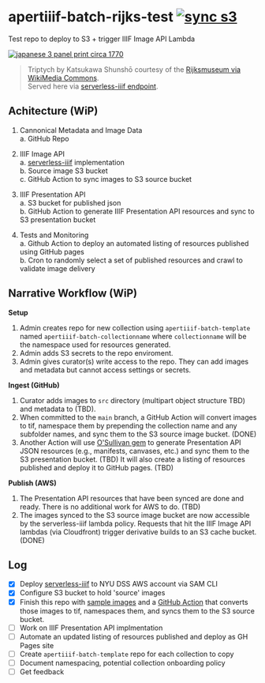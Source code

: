 # apertiiif-batch-rijks-test [![sync s3](https://github.com/nyu-dss/serverless-iiif-rijks-test/actions/workflows/sync-s3.yml/badge.svg)](https://github.com/nyu-dss/serverless-iiif-rijks-test/actions/workflows/sync-s3.yml)  
Test repo to deploy to S3 + trigger IIIF Image API Lambda 


[![japanese 3 panel print circa 1770](https://twt4gwyokx4jxgo2tcptgtn4v40qajbb.lambda-url.us-east-1.on.aws/latest/iiif/2/rijks-test_kasukawa-004/full/500,/0/default.jpg)](https://dss.hosting.nyu.edu/viewpoint/mirador/#manifests[]=https%3A%2F%2Fnyu-dss-serverless-iiif-presentation-test.s3.us-east-1.amazonaws.com%2Fapertiiif-batch-rijks-test_kasukawa-004%2Fmanifest.json&theme=dark&thumbs=off&view=single&workspacecontrols=false)
> Triptych by Katsukawa Shunshō courtesy of the [Rijksmuseum via WikiMedia Commons](https://commons.wikimedia.org/wiki/File:Acteurstriptiek-Rijksmuseum_RP-P-2008-246.jpeg).  
> Served here via [serverless-iiif endpoint](https://twt4gwyokx4jxgo2tcptgtn4v40qajbb.lambda-url.us-east-1.on.aws/latest/iiif/2/rijks-test_kasukawa-004/full/500,/0/default.jpg). 

## Achitecture (WiP)

1. Cannonical Metadata and Image Data  
a. GitHub Repo 

2. IIIF Image API  
a. [serverless-iiif](https://github.com/samvera-labs/serverless-iiif) implementation    
b. Source image S3 bucket  
c. GitHub Action to sync images to S3 source bucket  

3. IIIF Presentation API  
a. S3 bucket for published json  
b. GitHub Action to generate IIIF Presentation API resources and sync to S3 presentation bucket

4. Tests and Monitoring  
a. Github Action to deploy an automated listing of resources published using GitHub pages  
b. Cron to randomly select a set of published resources and crawl to validate image delivery

## Narrative Workflow (WiP)

**Setup**  
1. Admin creates repo for new collection using `apertiiif-batch-template` named `apertiiif-batch-collectionname` where `collectionname` will be the namespace used for resources generated.
2. Admin adds S3 secrets to the repo enviroment.
3. Admin gives curator(s) write access to the repo. They can add images and metadata but cannot access settings or secrets.  

**Ingest (GitHub)**  
1. Curator adds images to `src` directory (multipart object structure TBD) and metadata to (TBD).
2. When committed to the `main` branch, a GitHub Action will convert images to tif, namespace them by prepending the collection name and any subfolder names, and sync them to the S3 source image bucket. (DONE)
3. Another Action will use [O'Sullivan gem](https://github.com/iiif-prezi/osullivan) to generate Presentation API JSON resources (e.g., manifests, canvases, etc.) and sync them to the S3 presentation bucket. (TBD) It will also create a listing of resources published and deploy it to GitHub pages. (TBD)

**Publish (AWS)**
1. The Presentation API resources that have been synced are done and ready. There is no additional work for AWS to do. (TBD)
2. The images synced to the S3 source image bucket are now accessible by the serverless-iiif lambda policy. Requests that hit the IIIF Image API lambdas (via Cloudfront) trigger derivative builds to an S3 cache bucket. (DONE)

## Log

- [x] Deploy [serverless-iiif](https://github.com/samvera-labs/serverless-iiif) to NYU DSS AWS account via SAM CLI
- [x] Configure S3 bucket to hold 'source' images
- [x] Finish this repo with [sample images](https://github.com/nyu-dss/apertiiif-batch-rijks-test/tree/main/src/kasukawa) and a [GitHub Action](https://github.com/nyu-dss/apertiiif-batch-rijks-test/actions/workflows/sync-s3.yml) that converts those images to tif, namespaces them, and syncs them to the S3 source bucket.
- [ ] Work on IIIF Presentation API implmentation
- [ ] Automate an updated listing of resources published and deploy as GH Pages site
- [ ] Create `apertiiif-batch-template` repo for each collection to copy
- [ ] Document namespacing, potential collection onboarding policy 
- [ ] Get feedback
